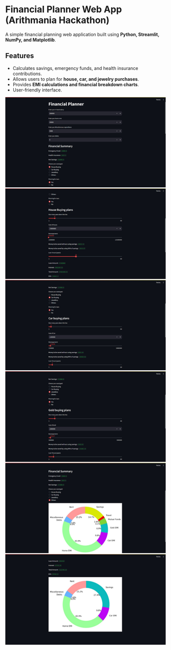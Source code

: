 # Financial Planner Web App (Arithmania Hackathon)
A simple financial planning web application built using **Python, Streamlit, NumPy, and Matplotlib**.

## Features
- Calculates savings, emergency funds, and health insurance contributions.
- Allows users to plan for **house, car, and jewelry purchases**.
- Provides **EMI calculations and financial breakdown charts**.
- User-friendly interface.


![Alt Text](https://github.com/jguruprasad2005/Financial-Planner/blob/main/img1.jpeg)
![Alt Text](https://github.com/jguruprasad2005/Financial-Planner/blob/main/img2.jpeg)
![Alt Text](https://github.com/jguruprasad2005/Financial-Planner/blob/main/img3.jpeg)
![Alt Text](https://github.com/jguruprasad2005/Financial-Planner/blob/main/img4.jpeg)
![Alt Text](https://github.com/jguruprasad2005/Financial-Planner/blob/main/img5.jpeg)
![Alt Text](https://github.com/jguruprasad2005/Financial-Planner/blob/main/img6.jpeg)

